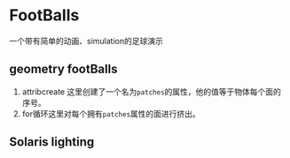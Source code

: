 # FootBalls

一个带有简单的动画、simulation的足球演示

## geometry footBalls

1. attribcreate 这里创建了一个名为`patches`的属性，他的值等于物体每个面的序号。
2. for循环这里对每个拥有`patches`属性的面进行挤出。

## Solaris lighting

